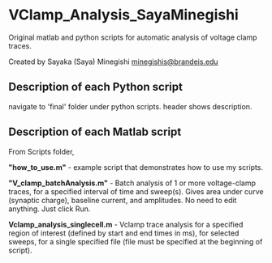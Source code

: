# VClamp_Analysis_SayaMinegishi
Original matlab and python scripts for automatic analysis of voltage clamp traces.

Created by Sayaka (Saya) Minegishi
minegishis@brandeis.edu

## Description of each Python script
navigate to 'final' folder under python scripts. header shows description.
## Description of each Matlab script

From Scripts folder, 

**"how_to_use.m"** - example script that demonstrates how to use my scripts.

**"V_clamp_batchAnalysis.m"** - Batch analysis of 1 or more voltage-clamp traces, for a specified interval of time and sweep(s). Gives area under curve (synaptic charge), baseline current, and amplitudes. No need to edit anything. Just click Run.  

**Vclamp_analysis_singlecell.m** - Vclamp trace analysis for a specified region of interest (defined by start and end times in ms), for selected sweeps, for a single specified file (file must be specified at the beginning of script). 


